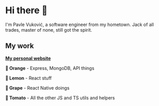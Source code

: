 # Hi there 👋

I'm Pavle Vuković, a software engineer from my hometown. Jack of all trades, master of none, still got the spirit.

## My work

[**My personal website**](https://vukovicpavle.github.io)

**🍊 Orange** - Express, MongoDB, API things

**🍋 Lemon** - React stuff

**🍇 Grape** - React Native doings

**🍅 Tomato** - All the other JS and TS utils and helpers
